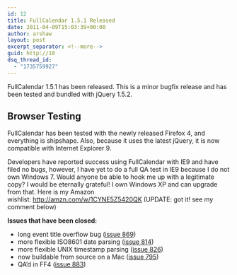 ```yaml
---
id: 12
title: FullCalendar 1.5.1 Released
date: 2011-04-09T15:03:39+00:00
author: arshaw
layout: post
excerpt_separator: <!--more-->
guid: http://10
dsq_thread_id:
  - "1735759927"
---
```

<div style="margin: 1em 0; text-align: left;">
  FullCalendar 1.5.1 has been released. This is a minor bugfix release and has been tested and bundled with jQuery 1.5.2.<!--more-->
</div>

<div>
  <!--BLOG_SUMMARY_END-->
</div>

<h2 style="text-align: left;">
  Browser Testing
</h2>

<div style="margin: 1em 0; text-align: left;">
  FullCalendar has been tested with the newly released Firefox 4, and everything is shipshape. Also, because it uses the latest jQuery, it is now compatible with Internet Explorer 9.
</div>

<div style="margin: 1em 0; text-align: left;">
  <p>
    Developers have reported success using FullCalendar with IE9 and have filed no bugs, however, I have yet to do a full QA test in IE9 because I do not own Windows 7. Would anyone be able to hook me up with a legitimate copy? I would be eternally grateful! I own Windows XP and can upgrade from that. Here is my Amazon wishlist: <a title="" href="http://amzn.com/w/1CYNE5Z5420QK" target="_blank">http://amzn.com/w/1CYNE5Z5420QK</a> (UPDATE: got it! see my comment below)
  </p>
  
  <p>
    <strong>Issues that have been closed:</strong>
  </p>
  
  <ul>
    <li>
      long event title overflow bug (<a title="" href="http://code.google.com/p/fullcalendar/issues/detail?id=869" target="_blank">issue 869</a>)
    </li>
    <li>
      more flexible ISO8601 date parsing (<a title="" href="http://code.google.com/p/fullcalendar/issues/detail?id=814" target="_blank">issue 814</a>)
    </li>
    <li>
      more flexible UNIX timestamp parsing (<a title="" href="http://code.google.com/p/fullcalendar/issues/detail?id=826" target="_blank">issue 826</a>)
    </li>
    <li>
      now buildable from source on a Mac (<a title="" href="http://code.google.com/p/fullcalendar/issues/detail?id=795" target="_blank">issue 795</a>)
    </li>
    <li>
      QA&#8217;d in FF4 (<a title="" href="http://code.google.com/p/fullcalendar/issues/detail?id=883" target="_blank">issue 883</a>)
    </li>
  </ul>
</div>